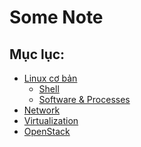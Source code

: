 ﻿# Some Note
## Mục lục:

 - [Linux cơ bản](https://github.com/tomtpc/Some-Note/tree/main/Linux)
	- [Shell](https://github.com/tomtpc/Some-Note/blob/main/Linux/Shell.md)
	- [Software & Processes](https://github.com/tomtpc/Some-Note/blob/main/Linux/Manage%20Process.md)
 - [Network]()
 - [Virtualization]()
 - [OpenStack]()

